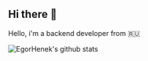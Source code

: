 ## Hi there 👋

<!--
**EgorHenek/EgorHenek** is a ✨ _special_ ✨ repository because its `README.md` (this file) appears on your GitHub profile.

Here are some ideas to get you started:

- 🔭 I’m currently working on ...
- 🌱 I’m currently learning ...
- 👯 I’m looking to collaborate on ...
- 🤔 I’m looking for help with ...
- 💬 Ask me about ...
- 📫 How to reach me: ...
- 😄 Pronouns: ...
- ⚡ Fun fact: ...
-->

Hello, i'm a backend developer from 🇷🇺

![EgorHenek's github stats](https://egorhenek-stats.vercel.app/api?username=egorhenek&hide=stars&show_icons=true&theme=transparent&rank_icon=github)
